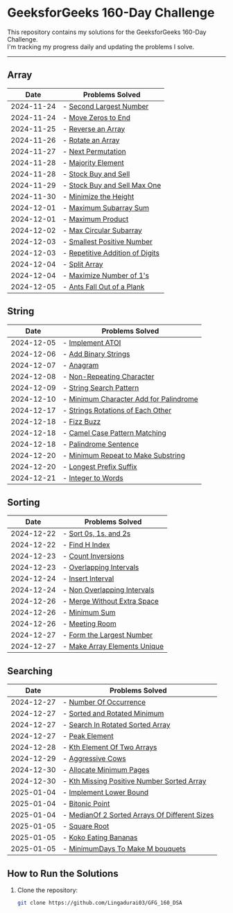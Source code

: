 # GeeksforGeeks 160-Day Challenge

This repository contains my solutions for the GeeksforGeeks 160-Day Challenge.  
I'm tracking my progress daily and updating the problems I solve.

---

## **Array**

| Date       | Problems Solved                                                                           |
| ---------- | ----------------------------------------------------------------------------------------- |
| 2024-11-24 | - [Second Largest Number](./Arrays/SecondLargestNumber.java)                              |
| 2024-11-24 | - [Move Zeros to End](./Arrays/MoveZerosToEnd.java)                                       |
| 2024-11-25 | - [Reverse an Array](./Arrays/ReverseAnArray.java)                                        |
| 2024-11-26 | - [Rotate an Array](./Arrays/RotateAnArray.java)                                          |
| 2024-11-27 | - [Next Permutation](./Arrays/NextPermutation.java)                                       |
| 2024-11-28 | - [Majority Element](./Arrays/MajorityElement.java)                                       |
| 2024-11-28 | - [Stock Buy and Sell](./Arrays/StockBuyandSell.java)                                     |
| 2024-11-29 | - [Stock Buy and Sell Max One](./Arrays/StocksBuyAndSellMaxOne.java)                      |
| 2024-11-30 | - [Minimize the Height](./Arrays/MinimizeTheHeight.java)                                  |
| 2024-12-01 | - [Maximum Subarray Sum](./Arrays/MaximumSubarraySum.java)                                |
| 2024-12-01 | - [Maximum Product](./Arrays/MaximumProduct.java)                                         |
| 2024-12-02 | - [Max Circular Subarray](./Arrays/MaxCircularSubArray.java)                              |
| 2024-12-03 | - [Smallest Positive Number](./Arrays/SmallestPositiveNumber.java)                        |
| 2024-12-03 | - [Repetitive Addition of Digits](./Arrays/BonusProblems/RepetitiveAdditionOfDigits.java) |
| 2024-12-04 | - [Split Array](./Arrays/BonusProblems/SplitArray.java)                                   |
| 2024-12-04 | - [Maximize Number of 1's](./Arrays/BonusProblems/MaximizeNumberOf1s.java)                |
| 2024-12-05 | - [Ants Fall Out of a Plank](./Arrays/BonusProblems/AntsFallOutOfAPlank.java)             |

## **String**

| Date       | Problems Solved                                                                                 |
| ---------- | ----------------------------------------------------------------------------------------------- |
| 2024-12-05 | - [Implement ATOI](./Strings/ImplementAtoi.java)                                                |
| 2024-12-06 | - [Add Binary Strings](./Strings/AddBinaryStrings.java)                                         |
| 2024-12-07 | - [Anagram](./Strings/Anagram.java)                                                             |
| 2024-12-08 | - [Non-Repeating Character](./Strings/NonRepeatingChar.java)                                    |
| 2024-12-09 | - [String Search Pattern](./Strings/StringSearchPattern.java)                                   |
| 2024-12-10 | - [Minimum Character Add for Palindrome](./Strings/MinimumCharacterAddForPalindrome.java)       |
| 2024-12-17 | - [Strings Rotations of Each Other](./Strings/StringsRotationsofEachOther.java)                 |
| 2024-12-18 | - [Fizz Buzz](./Strings/BonusProblems/FizzBuzz.java)                                            |
| 2024-12-18 | - [Camel Case Pattern Matching](./Strings/BonusProblems/CamelCasePatternMatching.java)          |
| 2024-12-18 | - [Palindrome Sentence](./Strings/BonusProblems/PalindromeSentence.java)                        |
| 2024-12-20 | - [Minimum Repeat to Make Substring](./Strings/BonusProblems/MinimumRepeatToMakeSubstring.java) |
| 2024-12-20 | - [Longest Prefix Suffix](./Strings/BonusProblems/LongestPrefixSuffix.java)                     |
| 2024-12-21 | - [Integer to Words](./Strings/BonusProblems/IntegerToWords.java)                               |

## **Sorting**

| Date       | Problems Solved                                                                      |
| ---------- | ------------------------------------------------------------------------------------ |
| 2024-12-22 | - [Sort 0s, 1s, and 2s](./Sorting/Sort0s1sand2s.java)                                |
| 2024-12-22 | - [Find H Index](./Sorting/FindHIndex.java)                                          |
| 2024-12-23 | - [Count Inversions](./Sorting/CountInversions.java)                                 |
| 2024-12-23 | - [Overlapping Intervals](./Sorting/OverlappingIntervals.java)                       |
| 2024-12-24 | - [Insert Interval](./Sorting/InsertInterval.java)                                   |
| 2024-12-24 | - [Non Overlapping Intervals](./Sorting/NonOverlappingIntervals.java)                |
| 2024-12-26 | - [Merge Without Extra Space](./Sorting/MergeWithoutExtraSpace.java)                 |
| 2024-12-26 | - [Minimum Sum](./Sorting/BonusProblems/MinimumSum.java)                             |
| 2024-12-26 | - [Meeting Room](./Sorting/BonusProblems/MeetingRooms.java)                          |
| 2024-12-27 | - [Form the Largest Number](./Sorting/BonusProblems/FormtheLargestNumber.java)       |
| 2024-12-27 | - [Make Array Elements Unique](./Sorting/BonusProblems/MakeArrayElementsUnique.java) |

## **Searching**

| Date       | Problems Solved                                                                                                       |
| ---------- | --------------------------------------------------------------------------------------------------------------------- |
| 2024-12-27 | - [Number Of Occurrence](./Searching/NumberOfOccurrence.java)                                                         |
| 2024-12-27 | - [Sorted and Rotated Minimum](./Searching/SortedAndRotatedMinimum.java)                                              |
| 2024-12-27 | - [Search In Rotated Sorted Array](./Searching/SearchInRotatedSortedArray.java)                                       |
| 2024-12-27 | - [Peak Element](./Searching/PeakElement.java)                                                                        |
| 2024-12-28 | - [Kth Element Of Two Arrays](./Searching/KthElementOfTwoArrays.java)                                                 |
| 2024-12-29 | - [Aggressive Cows](./Searching/AggressiveCows.java)                                                                  |
| 2024-12-30 | - [Allocate Minimum Pages](./Searching/AllocateMinimumPages.java)                                                     |
| 2024-12-30 | - [Kth Missing Positive Number Sorted Array](./Searching/KthMissingPositiveNumberSortedArray.java)                    |
| 2025-01-04 | - [Implement Lower Bound](./Searching/BonusProblems/ImplementLowerBound.java)                                         |
| 2025-01-04 | - [Bitonic Point](./Searching/BonusProblems/BitonicPoint.java)                                                        |
| 2025-01-04 | - [MedianOf 2 Sorted Arrays Of Different Sizes](./Searching/BonusProblems/MedianOf2SortedArraysOfDifferentSizes.java) |
| 2025-01-05 | - [Square Root](./Searching/BonusProblems/SquareRoot.java)                                                            |
| 2025-01-05 | - [Koko Eating Bananas](./Searching/BonusProblems/KokoEatingBananas.java)                                             |
| 2025-01-05 | - [MinimumDays To Make M bouquets](./Searching/BonusProblems/MinimumDaysToMakeMbouquets.java)                         |

## **How to Run the Solutions**

1. Clone the repository:
   ```bash
   git clone https://github.com/Lingadurai03/GFG_160_DSA
   ```
